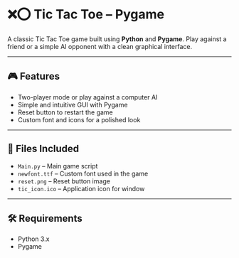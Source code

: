 # ❌⭕ Tic Tac Toe – Pygame

A classic Tic Tac Toe game built using **Python** and **Pygame**. Play against a friend or a simple AI opponent with a clean graphical interface.

---

## 🎮 Features

- Two-player mode or play against a computer AI  
- Simple and intuitive GUI with Pygame  
- Reset button to restart the game  
- Custom font and icons for a polished look

---

## 📁 Files Included

- `Main.py` – Main game script  
- `newfont.ttf` – Custom font used in the game  
- `reset.png` – Reset button image  
- `tic_icon.ico` – Application icon for window

---

## 🛠 Requirements

- Python 3.x  
- Pygame  
